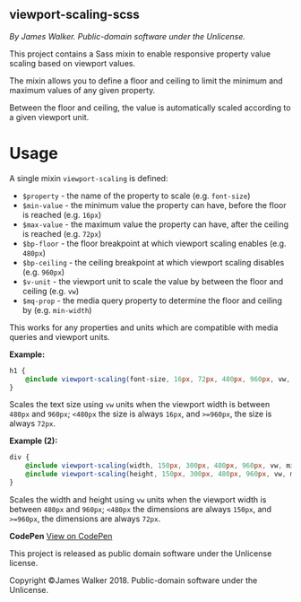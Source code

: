 <!--
VIEWPORT-SCALING-SCSS
/README.md
By James Walker.
Copyright James Walker 2018. Public-domain software under the Unlicense.

This file contains the README message for viewport-scaling-scss.
-->

viewport-scaling-scss
---------------------
*By James Walker. Public-domain software under the Unlicense.*

This project contains a Sass mixin to enable responsive property value scaling based on viewport values.

The mixin allows you to define a floor and ceiling to limit the minimum and maximum values of any given property.

Between the floor and ceiling, the value is automatically scaled according to a given viewport unit.

# Usage

A single mixin `viewport-scaling` is defined:

- `$property` - the name of the property to scale (e.g. `font-size`)
- `$min-value` - the minimum value the property can have, before the floor is reached (e.g. `16px`)
- `$max-value` - the maximum value the property can have, after the ceiling is reached (e.g. `72px`)
- `$bp-floor` - the floor breakpoint at which viewport scaling enables (e.g. `480px`)
- `$bp-ceiling` - the ceiling breakpoint at which viewport scaling disables (e.g. `960px`)
- `$v-unit` - the viewport unit to scale the value by between the floor and ceiling (e.g. `vw`)
- `$mq-prop` - the media query property to determine the floor and ceiling by (e.g. `min-width`)

This works for any properties and units which are compatible with media queries and viewport units.

**Example:**

```scss
h1 {
	@include viewport-scaling(font-size, 16px, 72px, 480px, 960px, vw, min-width);
}
```

Scales the text size using `vw` units when the viewport width is between `480px` and `960px`; `<480px` the size is always `16px`, and `>=960px`, the size is always `72px`.

**Example (2):**

```scss
div {
	@include viewport-scaling(width, 150px, 300px, 480px, 960px, vw, min-width);
	@include viewport-scaling(height, 150px, 300px, 480px, 960px, vw, min-width);
}
```

Scales the width and height using `vw` units when the viewport width is between `480px` and `960px`; `<480px` the dimensions are always `150px`, and `>=960px`, the dimensions are always `72px`.

**CodePen** [View on CodePen](https://codepen.io/ilmiont/pen/ZxMbrE)

This project is released as public domain software under the Unlicense license.

Copyright ©James Walker 2018. Public-domain software under the Unlicense.

<!--
End of file.
-->